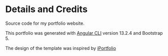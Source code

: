 # Details and Credits

Source code for my portfolio website.

This portfolio was generated with [Angular CLI](https://github.com/angular/angular-cli) version 13.2.4 and Bootstrap 5.

The design of the template was inspired by [iPortfolio](https://bootstrapmade.com)


